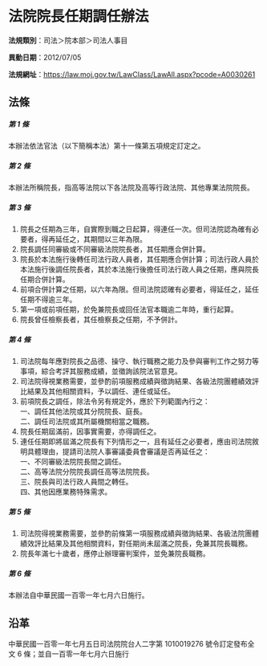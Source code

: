 # 法院院長任期調任辦法



**法規類別**：司法＞院本部＞司法人事目

**異動日期**：2012/07/05  

**法規網址**：https://law.moj.gov.tw/LawClass/LawAll.aspx?pcode=A0030261



## 法條
##### 第 1 條
本辦法依法官法（以下簡稱本法）第十一條第五項規定訂定之。

##### 第 2 條
本辦法所稱院長，指高等法院以下各法院及高等行政法院、其他專業法院院長。

##### 第 3 條
1. 院長之任期為三年，自實際到職之日起算，得連任一次。但司法院認為確有必要者，得再延任之，其期間以三年為限。
1. 院長調任同審級或不同審級法院院長者，其任期應合併計算。
1. 院長於本法施行後轉任司法行政人員者，其任期應合併計算；司法行政人員於本法施行後調任院長者，其於本法施行後擔任司法行政人員之任期，應與院長任期合併計算。
1. 前項合併計算之任期，以六年為限。但司法院認確有必要者，得延任之，延任任期不得逾三年。
1. 第一項或前項任期，於免兼院長或回任法官本職逾二年時，重行起算。
1. 院長曾任檢察長者，其任檢察長之任期，不予併計。

##### 第 4 條
1. 司法院每年應對院長之品德、操守、執行職務之能力及參與審判工作之努力等事項，綜合考評其服務成績，並徵詢該院法官意見。
1. 司法院得視業務需要，並參酌前項服務成績與徵詢結果、各級法院團體績效評比結果及其他相關資料，予以調任、連任或延任。
1. 前項院長之調任，除法令另有規定外，應於下列範圍內行之：  
一、調任其他法院或其分院院長、庭長。  
二、調任司法院或其所屬機關相當之職務。
1. 院長任期屆滿前，因事實需要，亦得調任之。
1. 連任任期即將屆滿之院長有下列情形之一，且有延任之必要者，應由司法院敘明具體理由，提請司法院人事審議委員會審議是否再延任之：  
一、不同審級法院院長間之調任。  
二、高等法院分院院長調任高等法院院長。  
三、院長與司法行政人員間之轉任。  
四、其他因應業務特殊需求。

##### 第 5 條
1. 司法院得視業務需要，並參酌前條第一項服務成績與徵詢結果、各級法院團體績效評比結果及其他相關資料，對任期尚未屆滿之院長，免兼其院長職務。
1. 院長年滿七十歲者，應停止辦理審判案件，並免兼院長職務。

##### 第 6 條
本辦法自中華民國一百零一年七月六日施行。

## 沿革
中華民國一百零一年七月五日司法院院台人二字第 1010019276 號令訂定發布全文 6  條；並自一百零一年七月六日施行
